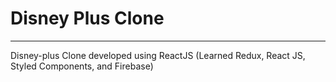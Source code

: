 # Disney Plus Clone
___________________
Disney-plus Clone developed using ReactJS (Learned Redux, React JS, Styled Components, and Firebase)

